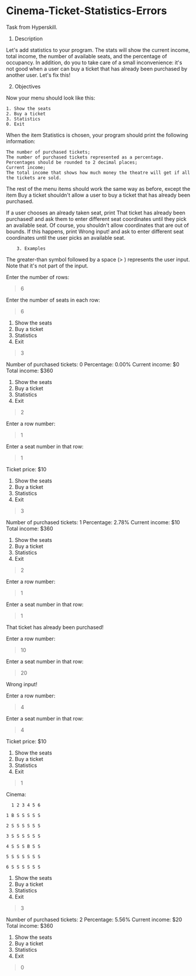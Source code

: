 # Cinema-Ticket-Statistics-Errors

Task from Hyperskill.

1. Description

Let's add statistics to your program. The stats will show the current income, total income, the number of available seats, and the percentage of occupancy.
In addition, do you to take care of a small inconvenience: it's not good when a user can buy a ticket that has already been purchased by another user. Let's fix this!

2. Objectives

Now your menu should look like this:

	1. Show the seats
	2. Buy a ticket
	3. Statistics
	0. Exit 


When the item Statistics is chosen, your program should print the following information:

    The number of purchased tickets;
    The number of purchased tickets represented as a percentage. Percentages should be rounded to 2 decimal places;
    Current income;
    The total income that shows how much money the theatre will get if all the tickets are sold.

The rest of the menu items should work the same way as before, except the item Buy a ticket shouldn't allow a user to buy a ticket that has already been purchased.

If a user chooses an already taken seat, print That ticket has already been purchased! and ask them to enter different seat coordinates until they pick an available seat. 
Of course, you shouldn't allow coordinates that are out of bounds. If this happens, print Wrong input! and ask to enter different seat coordinates until the user picks an available seat.

		3. Examples

The greater-than symbol followed by a space (> ) represents the user input. Note that it's not part of the input.

Enter the number of rows:

> 6

Enter the number of seats in each row:

> 6

1. Show the seats
2. Buy a ticket
3. Statistics
0. Exit

> 3

Number of purchased tickets: 0
Percentage: 0.00%
Current income: $0
Total income: $360

1. Show the seats
2. Buy a ticket
3. Statistics
0. Exit

> 2

Enter a row number:

> 1

Enter a seat number in that row:

> 1

Ticket price: $10

1. Show the seats
2. Buy a ticket
3. Statistics
0. Exit

> 3

Number of purchased tickets: 1
Percentage: 2.78%
Current income: $10
Total income: $360

1. Show the seats
2. Buy a ticket
3. Statistics
0. Exit

> 2

Enter a row number:

> 1

Enter a seat number in that row:

> 1

That ticket has already been purchased!

Enter a row number:

> 10

Enter a seat number in that row:

> 20

Wrong input!

Enter a row number:

> 4

Enter a seat number in that row:

> 4

Ticket price: $10

1. Show the seats
2. Buy a ticket
3. Statistics
0. Exit

> 1

Cinema:

      1 2 3 4 5 6

    1 B S S S S S

    2 S S S S S S

    3 S S S S S S

    4 S S S B S S

    5 S S S S S S

    6 S S S S S S

1. Show the seats
2. Buy a ticket
3. Statistics
0. Exit

> 3

Number of purchased tickets: 2
Percentage: 5.56%
Current income: $20
Total income: $360

1. Show the seats
2. Buy a ticket
3. Statistics
0. Exit

> 0
